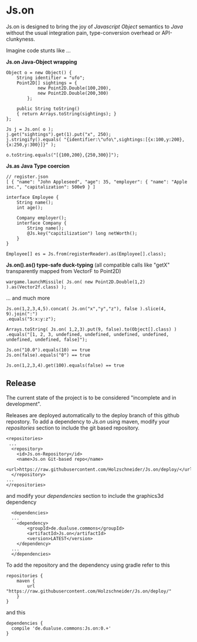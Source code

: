 # Js.on
Js.on is designed to bring the joy of *Javascript Object* semantics to *Java* without the usual integration pain, type-conversion overhead or API-clunkyness.

Imagine code stunts like ...


**Js.on Java-Object wrapping**
	
	Object o = new Object() {
		String identifier = "ufo";
		Point2D[] sightings = {
				new Point2D.Double(100,200),
				new Point2D.Double(200,300)
			};
			
		public String toString() 
		{ return Arrays.toString(sightings); }
	};
	
	Js j = Js.on( o );
	j.get("sightings").get(1).put("x", 250);
	j.stringify().equals( "{identifier:\"ufo\",sightings:[{x:100,y:200},{x:250,y:300}]}" );
	
	o.toString.equals("[{100,200},{250,300}]");


**Js.as Java Type coercion**

	// register.json
	[ { "name": "John Appleseed", "age": 35, "employer": { "name": "Apple inc.", "capitalization": 500e9 } ]
	
	interface Employee {
		String name();
		int age();
		
		Company employer();
		interface Company {
			String name();
			@Js.key("capitilization") long netWorth();
		}
	}
	
	Employee[] es = Js.from(registerReader).as(Employee[].class);


**Js.on().as() type-safe duck-typing** (all compatible calls like "getX" transparently mapped from VectorF to Point2D) 

	wargame.launchMissile( Js.on( new Point2D.Double(1,2) ).as(Vector2f.class) );

... and much more

	Js.on(1,2,3,4,5).concat( Js.on("x","y","z"), false ).slice(4, 9).join(":")
	.equals("5:x:y:z");
	
	Arrays.toString( Js.on( 1,2,3).put(9, false).to(Object[].class) )
	.equals("[1, 2, 3, undefined, undefined, undefined, undefined, undefined, undefined, false]");
	
	Js.on("10.0").equals(10) == true
	Js.on(false).equals("0") == true
	
	Js.on(1,2,3,4).get(100).equals(false) == true
	

Release
-------

The current state of the project is to be considered "incomplete and in development".

Releases are deployed automatically to the deploy branch of this github repostory. 
To add a dependency to *Js.on* using maven, modify your *repositories* section to include the git based repository.

	<repositories>
	 ...
	  <repository>
	    <id>Js.on-Repository</id>
	    <name>Js.on Git-based repo</name>
	    <url>https://raw.githubusercontent.com/Holzschneider/Js.on/deploy/</url>
	  </repository>
	...
	</repositories>
	
and modify your *dependencies* section to include the graphics3d dependency
 
	  <dependencies>
	  ...
	  	<dependency>
	  		<groupId>de.dualuse.commons</groupId>
	  		<artifactId>Js.on</artifactId>
	  		<version>LATEST</version>
	  	</dependency>
	  ...
	  </dependencies>


To add the repository and the dependency using gradle refer to this

	repositories {
	    maven {
	        url "https://raw.githubusercontent.com/Holzschneider/Js.on/deploy/"
	    }
	}

and this

	dependencies {
	  compile 'de.dualuse.commons:Js.on:0.+'
	}
